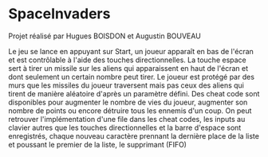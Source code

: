 # SpaceInvaders
Projet réalisé par Hugues BOISDON et Augustin BOUVEAU

Le jeu se lance en appuyant sur Start, un joueur apparaît en bas de l'écran et est contrôlable à l'aide des touches directionnelles. La touche espace sert à tirer un missile sur les aliens qui apparaissent en haut de l'écran et dont seulement un certain nombre peut tirer. Le joueur est protégé par des murs que les missiles du joueur traversent mais pas ceux des aliens qui tirent de manière aléatoire d'après un paramètre défini.
Des cheat code sont disponibles pour augmenter le nombre de vies du joueur, augmenter son nombre de points ou encore détruire tous les ennemis d'un coup.
On peut retrouver l'implémentation d'une file dans les cheat codes, les inputs au clavier autres que les touches directionnelles et la barre d'espace sont enregistrés, chaque nouveau caractère prennant la dernière place de la liste et poussant le premier de la liste, le supprimant (FIFO)
